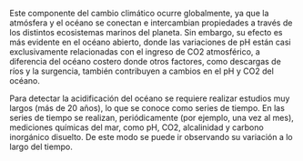 Este componente del cambio climático ocurre globalmente, ya que la atmósfera y el océano se conectan e intercambian propiedades a través de los distintos ecosistemas marinos del planeta. Sin embargo, su efecto es más evidente en el océano abierto, donde las variaciones de pH están casi exclusivamente relacionadas con el ingreso de CO2 atmosférico, a diferencia del océano costero donde otros factores, como descargas de ríos y la surgencia, también contribuyen a cambios en el pH y CO2 del océano.

Para detectar la acidificación del océano se requiere realizar estudios muy largos  (más de 20 años), lo que se conoce como series de tiempo. En las series de tiempo se realizan, periódicamente (por ejemplo, una vez al mes), mediciones químicas del mar, como pH, CO2, alcalinidad y carbono inorgánico disuelto. De este modo se puede ir observando su variación a lo largo del tiempo.
